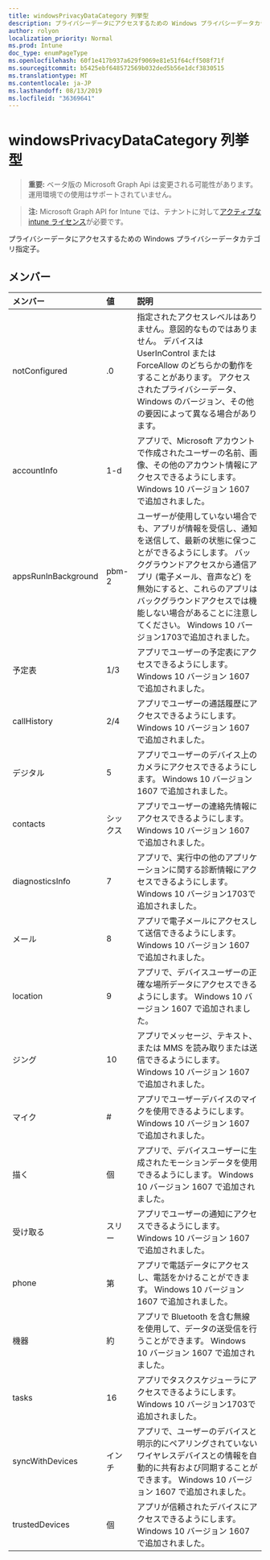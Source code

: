 ```yaml
---
title: windowsPrivacyDataCategory 列挙型
description: プライバシーデータにアクセスするための Windows プライバシーデータカテゴリ指定子。
author: rolyon
localization_priority: Normal
ms.prod: Intune
doc_type: enumPageType
ms.openlocfilehash: 60f1e417b937a629f9069e81e51f64cff508f71f
ms.sourcegitcommit: b5425ebf648572569b032ded5b56e1dcf3830515
ms.translationtype: MT
ms.contentlocale: ja-JP
ms.lasthandoff: 08/13/2019
ms.locfileid: "36369641"
---
```

# <a name="windowsprivacydatacategory-enum-type"></a>windowsPrivacyDataCategory 列挙型

> **重要:** ベータ版の Microsoft Graph Api は変更される可能性があります。運用環境での使用はサポートされていません。

> **注:** Microsoft Graph API for Intune では、テナントに対して[アクティブな intune ライセンス](https://go.microsoft.com/fwlink/?linkid=839381)が必要です。

プライバシーデータにアクセスするための Windows プライバシーデータカテゴリ指定子。

## <a name="members"></a>メンバー
|メンバー|値|説明|
|:---|:---|:---|
|notConfigured|.0|指定されたアクセスレベルはありません。意図的なものではありません。 デバイスは UserInControl または ForceAllow のどちらかの動作をすることがあります。 アクセスされたプライバシーデータ、Windows のバージョン、その他の要因によって異なる場合があります。|
|accountInfo|1-d|アプリで、Microsoft アカウントで作成されたユーザーの名前、画像、その他のアカウント情報にアクセスできるようにします。 Windows 10 バージョン 1607 で追加されました。|
|appsRunInBackground|pbm-2|ユーザーが使用していない場合でも、アプリが情報を受信し、通知を送信して、最新の状態に保つことができるようにします。 バックグラウンドアクセスから通信アプリ (電子メール、音声など) を無効にすると、これらのアプリはバックグラウンドアクセスでは機能しない場合があることに注意してください。 Windows 10 バージョン1703で追加されました。|
|予定表|1/3|アプリでユーザーの予定表にアクセスできるようにします。 Windows 10 バージョン 1607 で追加されました。|
|callHistory|2/4|アプリでユーザーの通話履歴にアクセスできるようにします。 Windows 10 バージョン 1607 で追加されました。|
|デジタル|5|アプリでユーザーのデバイス上のカメラにアクセスできるようにします。 Windows 10 バージョン 1607 で追加されました。|
|contacts|シックス|アプリでユーザーの連絡先情報にアクセスできるようにします。 Windows 10 バージョン 1607 で追加されました。|
|diagnosticsInfo|7|アプリで、実行中の他のアプリケーションに関する診断情報にアクセスできるようにします。 Windows 10 バージョン1703で追加されました。|
|メール|8 |アプリで電子メールにアクセスして送信できるようにします。 Windows 10 バージョン 1607 で追加されました。|
|location|9 |アプリで、デバイスユーザーの正確な場所データにアクセスできるようにします。 Windows 10 バージョン 1607 で追加されました。|
|ジング|10 |アプリでメッセージ、テキスト、または MMS を読み取りまたは送信できるようにします。 Windows 10 バージョン 1607 で追加されました。|
|マイク|#|アプリでユーザーデバイスのマイクを使用できるようにします。 Windows 10 バージョン 1607 で追加されました。|
|描く|個|アプリで、デバイスユーザーに生成されたモーションデータを使用できるようにします。 Windows 10 バージョン 1607 で追加されました。|
|受け取る|スリー|アプリでユーザーの通知にアクセスできるようにします。 Windows 10 バージョン 1607 で追加されました。|
|phone|第|アプリで電話データにアクセスし、電話をかけることができます。 Windows 10 バージョン 1607 で追加されました。|
|機器|約|アプリで Bluetooth を含む無線を使用して、データの送受信を行うことができます。 Windows 10 バージョン 1607 で追加されました。|
|tasks|16|アプリでタスクスケジューラにアクセスできるようにします。 Windows 10 バージョン1703で追加されました。|
|syncWithDevices|インチ|アプリで、ユーザーのデバイスと明示的にペアリングされていないワイヤレスデバイスとの情報を自動的に共有および同期することができます。 Windows 10 バージョン 1607 で追加されました。|
|trustedDevices|個|アプリが信頼されたデバイスにアクセスできるようにします。 Windows 10 バージョン 1607 で追加されました。|




